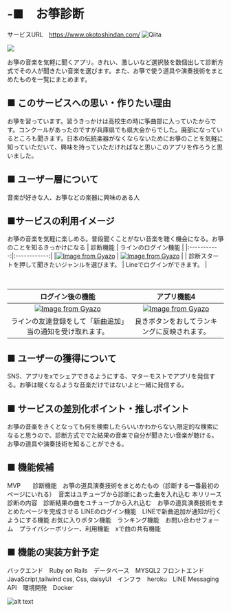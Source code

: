 # -■　お箏診断
サービスURL　https://www.okotoshindan.com/
 ![Qiita]((https://1drv.ms/i/c/dbe0915e889a8707/EZBJg1gEGYlItefVGcUnBM4B4ZpNTa15ItJZzB9Tw-zuzA?e=q93tkI) "Qiita")

 [<img src="<%= asset_path('ogp.png') %>" />](https://1drv.ms/i/c/dbe0915e889a8707/EZBJg1gEGYlItefVGcUnBM4B4ZpNTa15ItJZzB9Tw-zuzA?e=q93tkI)

お箏の音楽を気軽に聞くアプリ。きれい、激しいなど選択肢を数個出して診断方式でその人が聞きたい音楽を選びます。また、お箏で使う道具や演奏技術をまとめたものを一覧にまとめます。


## ■ このサービスへの思い・作りたい理由
お箏を習っています。習うきっかけは高校生の時に筝曲部に入っていたからです。コンクールがあったのですが兵庫県でも県大会からでした。廃部になっているところも聞きます。日本の伝統楽器がなくならないためにお箏のことを気軽に知っていただいて、興味を持っていただければなと思いこのアプリを作ろうと思いました。

## ■ ユーザー層について
音楽が好きな人、お箏などの楽器に興味のある人

## ■サービスの利用イメージ
お箏の音楽を気軽に楽しめる。普段聞くことがない音楽を聴く機会になる。お箏のことを知るきっかけになる
| 診断機能 | ラインのログイン機能 |
|:-----------:|:------------:|
|[![Image from Gyazo](https://i.gyazo.com/c752abcc59415599afb056066ecdbac9.gif)](https://gyazo.com/c752abcc59415599afb056066ecdbac9) | [![Image from Gyazo](https://i.gyazo.com/b1d76cd4b0f3230d1ed95da9ad40820f.png)](https://gyazo.com/b1d76cd4b0f3230d1ed95da9ad40820f) |
| 診断スタートを押して聞きたいジャンルを選びます。 | Lineでログインができます。 |

</br>

| ログイン後の機能 | アプリ機能4 |
|:-----------:|:------------:|
| [![Image from Gyazo](https://i.gyazo.com/7d3ab2de40f4484c2f69f496bd9c01be.png)](https://gyazo.com/7d3ab2de40f4484c2f69f496bd9c01be) |[![Image from Gyazo](https://i.gyazo.com/28add6c5b5006e62fd8c53b7c8b9ddc7.gif)](https://gyazo.com/28add6c5b5006e62fd8c53b7c8b9ddc7) |
| ラインの友達登録をして「新曲追加」当の通知を受け取れます。 | 良きボタンをおしてランキングに反映されます。 |


## ■ ユーザーの獲得について
SNS、アプリをxでシェアできるようにする、マターモストでアプリを発信する。お箏は眠くなるような音楽だけではないよと一緒に発信する。

## ■ サービスの差別化ポイント・推しポイント
お箏の音楽をきくとなっても何を検索したらいいかわからない,限定的な検索になると思うので、診断方式ででた結果の音楽で自分が聞きたい音楽が聴ける。
お箏の道具や演奏技術を知ることができる。

## ■ 機能候補
MVP　　診断機能　お箏の道具演奏技術をまとめたもの（診断する一番最初のページにいれる）　音楽はユチューブから診断にあった曲を入れ込む 
本リリース　診断の内容　診断結果の曲をユチューブから入れ込む　お箏の道具演奏技術をまとめたページを完成させる
LINEのログイン機能　LINEで新曲追加が通知が行くようにする機能 お気に入りボタン機能　ランキング機能　お問い合わせフォーム　プライバシーポリシー、利用機能　xで曲の共有機能

## ■ 機能の実装方針予定
バックエンド　Ruby on Rails　データベース　MYSQL2 フロントエンド JavaScript,tailwind css, Css, daisyUI　インフラ　heroku　LINE Messaging API　環境開発　Docker

![alt text](<スクリーンショット 2024-08-29 105751.png>)
